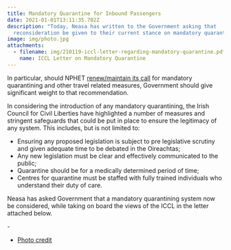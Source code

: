 ```yaml
---
title: Mandatory Quarantine for Inbound Passengers
date: 2021-01-01T13:11:35.702Z
description: "Today, Neasa has written to the Government asking that
  reconsideration be given to their current stance on mandatory quarantining. "
image: img/photo.jpg
attachments:
  - filename: img/210119-iccl-letter-regarding-mandatory-quarantine.pdf
    name: ICCL Letter on Mandatory Quarantine
---
```

In particular, should NPHET [renew/maintain its call](https://assets.gov.ie/74472/703f767798cc4172a8b115df05ae5651.pdf) for mandatory quarantining and other travel related measures, Government should give significant weight to that recommendation.

In considering the introduction of any mandatory quarantining, the Irish Council for Civil Liberties have highlighted a number of measures and stringent safeguards that could be put in place to ensure the legitimacy of any system. This includes, but is not limited to:

* Ensuring any proposed legislation is subject to pre legislative scrutiny and given adequate time to be debated in the Oireachtas;
* Any new legislation must be clear and effectively communicated to the public;
* Quarantine should be for a medically determined period of time;
* Centres for quarantine must be staffed with fully trained individuals who understand their duty of care.

Neasa has asked Government that a mandatory quarantining system now be considered, while taking on board the views of the ICCL in the letter attached below.

[](https://www.dublinairport.com/latest-news/2021/01/12/new-government-rules-for-all-arriving-passengers)-

* [Photo credit](https://www.dublinairport.com/latest-news/2021/01/12/new-government-rules-for-all-arriving-passengers)